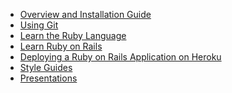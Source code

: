 <ul>
  <li> <a href="http://railsgirls.pinoyrb.org/guides" title="Overview and Installation of Ruby on Rails">Overview and Installation Guide</a> </li>
  <li> <a href="http://railsgirls.pinoyrb.org/git" title="Using Git">Using Git</a> </li>
  <li> <a href="http://railsgirls.pinoyrb.org/ruby" title="Learn the Ruby Language"> Learn the Ruby Language</a> </li>
  <li> <a href="http://railsgirls.pinoyrb.org/rails" title="Learn Ruby on Rails">Learn Ruby on Rails</a></li>
  <li> <a href="http://railsgirls.pinoyrb.org/deploy" title="Deploying a Ruby on Rails Application on Heroku"> Deploying a Ruby on Rails Application on Heroku</a> </li>
  <li> <a href="http://railsgirls.pinoyrb.org/style-guides" title="Style Guides">Style Guides</a></li>
  <li> <a href="http://railsgirls.pinoyrb.org/presentations" title="Presentations">Presentations</a></li>
</ul>

